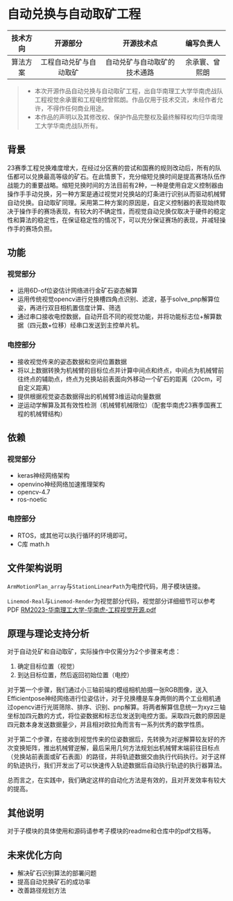 # 自动兑换与自动取矿工程

| 技术方向 |        开源部分        |          开源技术点          |   编写负责人   |
| :------: | :--------------------: | :--------------------------: | :------------: |
| 算法方案 | 工程自动兑矿与自动取矿 | 自动兑矿与自动取矿的技术通路 | 余承寰、曾熙朗 |

> - 本次开源作品自动兑换与自动取矿工程，出自华南理工大学华南虎战队工程视觉余承寰和工程电控曾熙朗。作品仅用于技术交流，未经作者允许，不得作任何商业用途。
> - 本作品的声明以及其修改权、保护作品完整权及最终解释权均归华南理工大学华南虎战队所有。

## **背景**

​    23赛季工程兑换难度增大，在经过分区赛的尝试和国赛的规则改动后，所有的队伍都可以兑换最高等级的矿石。在此情景下，充分缩短兑换时间是提高赛场队伍作战能力的重要战略。缩短兑换时间的方法目前有2种，一种是使用自定义控制器由操作手手动兑换，另一种方案是通过视觉对兑换站的灯条进行识别从而驱动机械臂自动兑换。自动取矿同理。采用第二种方案的原因是，自定义控制器的表现始终取决于操作手的赛场表现，有较大的不确定性，而视觉自动兑换仅取决于硬件的稳定性和算法的稳定性，在保证稳定性的情况下，可以充分保证赛场的表现，并减轻操作手的赛场负担。

## **功能**

### 视觉部分

- 运用6D-of位姿估计网络进行金矿石姿态解算
- 运用传统视觉opencv进行兑换槽四角点识别、滤波，基于solve_pnp解算位姿，再进行双目相机置信度计算、筛选
- 通过串口接收电控数据，自动开启不同的视觉功能，并将功能标志位+解算数据（四元数+位移）经串口发送到主控单片机。

### 电控部分

- 接收视觉传来的姿态数据和空间位置数据
- 将以上数据转换为机械臂的目标位点并计算中间点和终点，中间点为机械臂前往终点的辅助点，终点为兑换站前表面向外移动一个矿石的距离（20cm，可自定义距离）
- 提供根据视觉姿态数据得出的机械臂3维运动向量数据
- 逆运动学解算及其有效性检测（机械臂机械限位）（配套华南虎23赛季国赛工程的机械臂结构）

## **依赖**

### 视觉部分

- keras神经网络架构
- openvino神经网络加速推理架构
- opencv-4.7
- ros-noetic

### 电控部分

- RTOS，或其他可以执行循环的环境即可。
- C库 math.h

## 文件架构说明

`ArmMotionPlan_array`与`StationLinearPath`为电控代码，用子模块链接。

`Linemod-Real`与`Linemod-Render`为视觉部分代码，视觉部分详细细节可以参考PDF [RM2023-华南理工大学-华南虎-工程视觉开源.pdf](RM2023-华南理工大学-华南虎-工程视觉开源.pdf) 

## **原理与理论支持分析**

对于自动兑矿和自动取矿，实际操作中仅需分为2个步骤来考虑：

1. 确定目标位置（视觉）
2. 到达目标位置，然后返回初始位置（电控）

对于第一个步骤，我们通过小三轴前端的模组相机拍摄一张RGB图像，送入Efficientpose神经网络进行位姿估计，对于兑换槽是车身两侧的两个工业相机通过opencv进行光斑筛除、排序、识别、pnp解算。将两者解算信息统一为xyz三轴坐标加四元数的方式，将位姿数据和标志位发送到电控方面。采取四元数的原因是四元数本身发送数据量少，并且相对欧拉角而言有一系列优秀的数学性质。

对于第二个步骤，在接收到视觉传来的位姿数据后，先转换为对逆解算较友好的齐次变换矩阵，推出机械臂逆解，最后采用几何方法规划出机械臂末端前往目标点（兑换站前表面或矿石表面）的路径，并将轨迹数据交由执行代码执行。对于这样的轨迹执行，我们开发出了可以快速传入轨迹数据后自动执行轨迹的执行器算法。

总而言之，在实践中，我们确定这样的自动化方法是有效的，且对开发效率有较大的提高。

## 其他说明

对于子模块的具体使用和源码请参考子模块的readme和仓库中的pdf文档等。

## **未来优化方向**

- 解决矿石识别算法的部署问题
- 提高自动兑换矿石的成功率
- 改善路径规划方法
